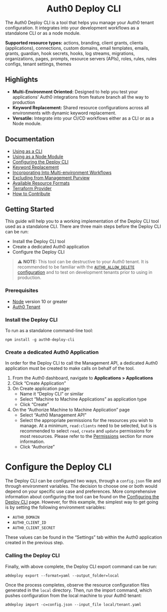 <div align="center">
  <h1>Auth0 Deploy CLI</h1>
</div>

The Auth0 Deploy CLI is a tool that helps you manage your Auth0 tenant configuration. It integrates into your development workflows as a standalone CLI or as a node module.

**Supported resource types:** actions, branding, client grants, clients (applications), connections, custom domains, email templates, emails, grants, guardian, hook secrets, hooks, log streams, migrations, organizations, pages, prompts, resource servers (APIs), roles, rules, rules configs, tenant settings, themes

## Highlights

- **Multi-Environment Oriented:** Designed to help you test your applications' Auth0 integrations from feature branch all the way to production
- **Keyword Replacement:** Shared resource configurations across all environments with dynamic keyword replacement.
- **Versatile:** Integrate into your CI/CD workflows either as a CLI or as a Node module.

## Documentation

- [Using as a CLI](#)
- [Using as a Node Module](#)
- [Configuring the Deploy CLI](#)
- [Keyword Replacement](#)
- [Incorporating Into Multi-environment Workflows](#)
- [Excluding from Management Purview](#)
- [Available Resource Formats](#)
- [Terraform Provider](#)
- [How to Contribute](#)

## Getting Started

This guide will help you to a working implementation of the Deploy CLI tool used as a standalone CLI. There are three main steps before the Deploy CLI can be run:

- Install the Deploy CLI tool
- Create a dedicated Auth0 application
- Configure the Deploy CLI

> ⚠️ **NOTE:** This tool can be destructive to your Auth0 tenant. It is recommended to be familiar with the [`AUTH0_ALLOW_DELETE` configuration](#) and to test on development tenants prior to using in production.

### Prerequisites

- [Node](https://nodejs.dev/) version 10 or greater
- [Auth0 Tenant](https://auth0.com/)

### Install the Deploy CLI

To run as a standalone command-line tool:

```shell
npm install -g auth0-deploy-cli
```

### Create a dedicated Auth0 Application

In order for the Deploy CLI to call the Management API, a dedicated Auth0 application must be created to make calls on behalf of the tool.

1. From the Auth0 dashboard, navigate to **Applications > Applications**
2. Click “Create Application”
3. On Create application page:
   - Name it “Deploy CLI” or similar
   - Select “Machine to Machine Applications” as application type
   - Click “Create”
4. On the “Authorize Machine to Machine Application” page
   - Select “Auth0 Management API”
   - Select the appropriate permissions for the resources you wish to manage. At a minimum, `read:clients` need to be selected, but is is recommended to select `read`, `create` and `update` permissions for most resources. Please refer to the [Permissions](#) section for more information.
   - Click “Authorize”

# Configure the Deploy CLI

The Deploy CLI can be configured two ways, through a `config.json` file and through environment variables. The decision to choose one or both would depend on your specific use case and preferences. More comprehensive information about configuring the tool can be found on the [Configuring the Deploy CLI](#) page. However, for this example, the simplest way to get going is by setting the following environment variables:

- `AUTH0_DOMAIN`
- `AUTH0_CLIENT_ID`
- `AUTH0_CLIENT_SECRET`

These values can be found in the “Settings” tab within the Auth0 application created in the previous step.

### Calling the Deploy CLI

Finally, with above complete, the Deploy CLI export command can be run:

```shell
a0deploy export --format=yaml --output_folder=local
```

Once the process completes, observe the resource configuration files generated in the `local` directory. Then, run the import command, which pushes configuration from the local machine to your Auth0 tenant:

```shell
a0deploy import -c=config.json --input_file local/tenant.yaml
```
